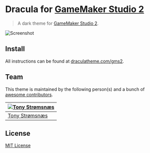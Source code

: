 # Dracula for [GameMaker Studio 2](https://www.yoyogames.com/gamemaker)

> A dark theme for [GameMaker Studio 2](https://www.yoyogames.com/gamemaker).

![Screenshot](https://cdn.discordapp.com/attachments/392980753228496896/560224631320084480/unknown.png)

## Install

All instructions can be found at [draculatheme.com/gms2](https://draculatheme.com/gms2).

## Team

This theme is maintained by the following person(s) and a bunch of [awesome contributors](https://github.com/tonystr/Dracula/graphs/contributors).

[![Tony Strømsnæs](https://avatars3.githubusercontent.com/u/30723101?v=3&s=70)](https://github.com/tonystr) |
--- |
[Tony Strømsnæs](https://github.com/tonystr) |

## License

[MIT License](./LICENSE)
